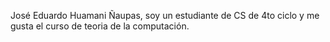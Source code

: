 José Eduardo Huamani Ñaupas, soy un estudiante de CS de 4to ciclo y me gusta el curso de teoria de la computación.